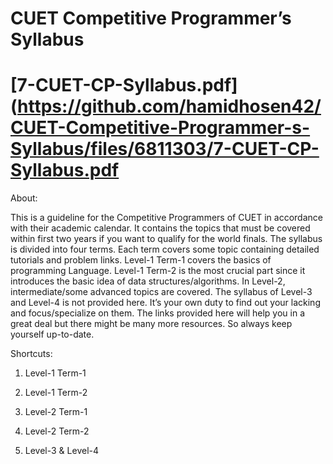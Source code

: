 # CUET Competitive Programmer’s Syllabus

# [7-CUET-CP-Syllabus.pdf](https://github.com/hamidhosen42/CUET-Competitive-Programmer-s-Syllabus/files/6811303/7-CUET-CP-Syllabus.pdf

About:

  This is a guideline for the Competitive Programmers of CUET in accordance with
their academic calendar. It contains the topics that must be covered within first two years
if you want to qualify for the world finals. The syllabus is divided into four terms. Each
term covers some topic containing detailed tutorials and problem links. Level-1 Term-1
covers the basics of programming Language. Level-1 Term-2 is the most crucial part since
it introduces the basic idea of data structures/algorithms. In Level-2, intermediate/some
advanced topics are covered. The syllabus of Level-3 and Level-4 is not provided here. It’s
your own duty to find out your lacking and focus/specialize on them. The links provided
here will help you in a great deal but there might be many more resources. So always
keep yourself up-to-date.

Shortcuts:
   1. Level-1 Term-1
      
   2. Level-1 Term-2
      
   3. Level-2 Term-1
      
   4. Level-2 Term-2
      
   5. Level-3 & Level-4
